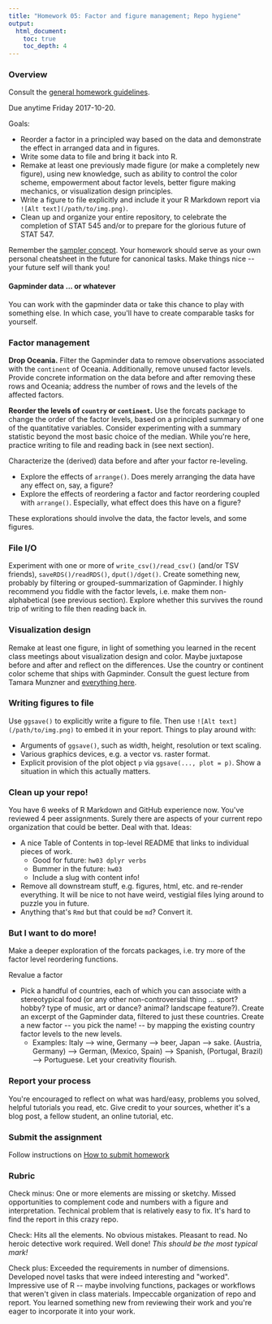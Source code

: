 ```yaml
---
title: "Homework 05: Factor and figure management; Repo hygiene"
output:
  html_document:
    toc: true
    toc_depth: 4
---
```


### Overview

Consult the [general homework guidelines](hw00_homework-guidelines.html).

Due anytime Friday 2017-10-20.

Goals:

  * Reorder a factor in a principled way based on the data and demonstrate the effect in arranged data and in figures.
  * Write some data to file and bring it back into R.
  * Remake at least one previously made figure (or make a completely new figure), using new knowledge, such as ability to control the color scheme, empowerment about factor levels, better figure making mechanics, or visualization design principles.
  * Write a figure to file explicitly and include it your R Markdown report via `![Alt text](/path/to/img.png)`.
  * Clean up and organize your entire repository, to celebrate the completion of STAT 545 and/or to prepare for the glorious future of STAT 547.

Remember the [sampler concept](http://en.wikipedia.org/wiki/Sampler_(needlework)). Your homework should serve as your own personal cheatsheet in the future for canonical tasks. Make things nice -- your future self will thank you!

#### Gapminder data ... or whatever

You can work with the gapminder data or take this chance to play with something else. In which case, you'll have to create comparable tasks for yourself.

### Factor management

**Drop Oceania.** Filter the Gapminder data to remove observations associated with the `continent` of Oceania.  Additionally, remove unused factor levels. Provide concrete information on the data before and after removing these rows and Oceania; address the number of rows and the levels of the affected factors.

**Reorder the levels of `country` or `continent`.** Use the forcats package to change the order of the factor levels, based on a principled summary of one of the quantitative variables. Consider experimenting with a summary statistic beyond the most basic choice of the median. While you're here, practice writing to file and reading back in (see next section).

Characterize the (derived) data before and after your factor re-leveling.

  * Explore the effects of `arrange()`. Does merely arranging the data have any effect on, say, a figure?
  * Explore the effects of reordering a factor and factor reordering coupled with `arrange()`. Especially, what effect does this have on a figure?

These explorations should involve the data, the factor levels, and some figures.

### File I/O

Experiment with one or more of `write_csv()/read_csv()` (and/or TSV friends), `saveRDS()/readRDS()`, `dput()/dget()`. Create something new, probably by filtering or grouped-summarization of Gapminder. I highly recommend you fiddle with the factor levels, i.e. make them non-alphabetical (see previous section). Explore whether this survives the round trip of writing to file then reading back in.

### Visualization design

Remake at least one figure, in light of something you learned in the recent class meetings about visualization design and color. Maybe juxtapose before and after and reflect on the differences. Use the country or continent color scheme that ships with Gapminder. Consult the guest lecture from Tamara Munzner and [everything here](graph00_index.html).

### Writing figures to file

Use `ggsave()` to explicitly write a figure to file. Then use `![Alt text](/path/to/img.png)` to embed it in your report. Things to play around with:

  * Arguments of `ggsave()`, such as width, height, resolution or text scaling.
  * Various graphics devices, e.g. a vector vs. raster format.
  * Explicit provision of the plot object `p` via `ggsave(..., plot = p)`. Show a situation in which this actually matters.

### Clean up your repo!

You have 6 weeks of R Markdown and GitHub experience now. You've reviewed 4 peer assignments. Surely there are aspects of your current repo organization that could be better. Deal with that. Ideas:

  * A nice Table of Contents in top-level README that links to individual pieces of work.
    - Good for future: `hw03 dplyr verbs`
    - Bummer in the future: `hw03`
    - Include a slug with content info!
  * Remove all downstream stuff, e.g. figures, html, etc. and re-render everything. It will be nice to not have weird, vestigial files lying around to puzzle you in future.
  * Anything that's `Rmd` but that could be `md`? Convert it.

### But I want to do more!

Make a deeper exploration of the forcats packages, i.e. try more of the factor level reordering functions.

Revalue a factor

  * Pick a handful of countries, each of which you can associate with a stereotypical food (or any other non-controversial thing ... sport? hobby? type of music, art or dance? animal? landscape feature?). Create an excerpt of the Gapminder data, filtered to just these countries. Create a new factor -- you pick the name! -- by mapping the existing country factor levels to the new levels.
    - Examples: Italy --> wine, Germany --> beer, Japan --> sake. (Austria, Germany) --> German, (Mexico, Spain) --> Spanish, (Portugal, Brazil) --> Portuguese. Let your creativity flourish.

### Report your process

You're encouraged to reflect on what was hard/easy, problems you solved, helpful tutorials you read, etc. Give credit to your sources, whether it's a blog post, a fellow student, an online tutorial, etc.

### Submit the assignment

Follow instructions on [How to submit homework](hw00_homework-guidelines.html#how-to-submit-homework)

### Rubric

Check minus: One or more elements are missing or sketchy. Missed opportunities to complement code and numbers with a figure and interpretation. Technical problem that is relatively easy to fix. It's hard to find the report in this crazy repo.

Check: Hits all the elements. No obvious mistakes. Pleasant to read. No heroic detective work required. Well done! *This should be the most typical mark!*

Check plus: Exceeded the requirements in number of dimensions. Developed novel tasks that were indeed interesting and "worked". Impressive use of R -- maybe involving functions, packages or workflows that weren't given in class materials. Impeccable organization of repo and report. You learned something new from reviewing their work and you're eager to incorporate it into your work.
